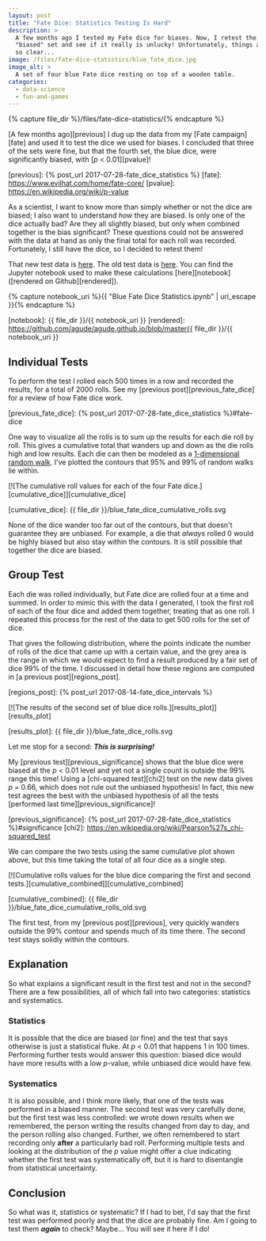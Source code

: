 ```yaml
---
layout: post
title: "Fate Dice: Statistics Testing Is Hard"
description: >
  A few months ago I tested my Fate dice for biases. Now, I retest the
  "biased" set and see if it really is unlucky! Unfortunately, things aren't
  so clear...
image: /files/fate-dice-statistics/blue_fate_dice.jpg
image_alt: >
  A set of four blue Fate dice resting on top of a wooden table.
categories:
  - data-science
  - fun-and-games
---
```


{% capture file_dir %}/files/fate-dice-statistics/{% endcapture %}

[A few months ago][previous] I dug up the data from my [Fate campaign][fate]
and used it to test the dice we used for biases. I concluded that three of the
sets were fine, but that the fourth set, the blue dice, were significantly biased, with [_p_ <
0.01][pvalue]!

[previous]: {% post_url 2017-07-28-fate_dice_statistics %}
[fate]: https://www.evilhat.com/home/fate-core/
[pvalue]: https://en.wikipedia.org/wiki/p-value

As a scientist, I want to know more than simply whether or not the dice are
biased; I also want to understand *how* they are biased. Is only one of the
dice actually bad? Are they all slightly biased, but only when combined
together is the bias significant? These questions could not be answered with
the data at hand as only the final total for each roll was recorded.
Fortunately, I still have the dice, so I decided to retest them!

That new test data is [here][new_data]. The old test data is [here][old_data].
You can find the Jupyter notebook used to make these calculations
[here][notebook] ([rendered on Github][rendered]).

{% capture notebook_uri %}{{ "Blue Fate Dice Statistics.ipynb" | uri_escape }}{% endcapture %}

[new_data]: {{file_dir}}/blue_fate_dice_rolls.csv
[old_data]: {{file_dir}}/fate_dice_data.csv
[notebook]: {{ file_dir }}/{{ notebook_uri }}
[rendered]: https://github.com/agude/agude.github.io/blob/master{{ file_dir }}/{{ notebook_uri }}

## Individual Tests

To perform the test I rolled each 500 times in a row and recorded
the results, for a total of 2000 rolls. See my [previous post][previous_fate_dice]
for a review of how Fate dice work.

[previous_fate_dice]: {% post_url 2017-07-28-fate_dice_statistics %}#fate-dice

One way to visualize all the rolls is to sum up the results for each die roll
by roll. This gives a cumulative total that wanders up and down as the die
rolls high and low results. Each die can then be modeled as a [1-dimensional
random walk][random_walk]. I've plotted the contours that 95% and 99% of
random walks lie within.

[random_walk]: https://en.wikipedia.org/wiki/Random_walk

[![The cumulative roll values for each of the four Fate dice.][cumulative_dice]][cumulative_dice]

[cumulative_dice]: {{ file_dir }}/blue_fate_dice_cumulative_rolls.svg

None of the dice wander too far out of the contours, but that doesn't
guarantee they are unbiased. For example, a die that _always_ rolled 0 would
be highly biased but also stay within the contours. It is still possible that
together the dice are biased.

## Group Test

Each die was rolled individually, but Fate dice are rolled four at a time and
summed. In order to mimic this with the data I generated, I took the first
roll of each of the four dice and added them together, treating that as one
roll. I repeated this process for the rest of the data to get 500 rolls for
the set of dice.

That gives the following distribution, where the points indicate the number
of rolls of the dice that came up with a certain value, and the grey area is
the range in which we would expect to find a result produced by a fair set of
dice 99% of the time. I discussed in detail how these regions are computed in
[a previous post][regions_post].

[regions_post]: {% post_url 2017-08-14-fate_dice_intervals %}

[![The results of the second set of blue dice rolls.][results_plot]][results_plot]

[results_plot]: {{ file_dir }}/blue_fate_dice_rolls.svg

Let me stop for a second: _**This is surprising!**_

My [previous test][previous_significance] shows that the blue dice were biased
at the _p_ < 0.01 level and yet not a single count is outside the 99% range
this time! Using a [chi-squared test][chi2] test on the new data gives _p_ =
0.66, which does not rule out the unbiased hypothesis! In fact, this new test
agrees the best with the unbiased hypothesis of all the tests [performed last
time][previous_significance]!

[previous_significance]: {% post_url 2017-07-28-fate_dice_statistics %}#significance
[chi2]: https://en.wikipedia.org/wiki/Pearson%27s_chi-squared_test

We can compare the two tests using the same cumulative plot shown above, but
this time taking the total of all four dice as a single step.

[![Cumulative rolls values for the blue dice comparing the first and second tests.][cumulative_combined]][cumulative_combined]

[cumulative_combined]: {{ file_dir }}/blue_fate_dice_cumulative_rolls_old.svg

The first test, from my [previous post][previous], very quickly wanders
outside the 99% contour and spends much of its time there. The second test
stays solidly within the contours.

## Explanation

So what explains a significant result in the first test and not in the second?
There are a few possibilities, all of which fall into two categories:
statistics and systematics.

### Statistics

It is possible that the dice are biased (or fine) and the test that says
otherwise is just a statistical fluke. At _p_ < 0.01 that happens 1 in 100
times. Performing further tests would answer this question: biased dice would
have more results with a low _p_-value, while unbiased dice would have few.

### Systematics

It is also possible, and I think more likely, that one of the tests was
performed in a biased manner. The second test was very carefully done, but the
first test was less controlled: we wrote down results when we remembered, the
person writing the results changed from day to day, and the person rolling
also changed. Further, we often remembered to start recording only **after** a
particularly bad roll. Performing multiple tests and looking at the
distribution of the _p_ value might offer a clue indicating whether the first
test was systematically off, but it is hard to disentangle from statistical
uncertainty.

## Conclusion

So what was it, statistics or systematic? If I had to bet, I'd say that the
first test was performed poorly and that the dice are probably fine. Am I
going to test them _**again**_ to check? Maybe... You will see it here if I
do!
